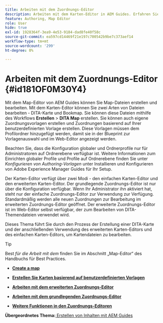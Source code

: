 ```yaml
---
title: Arbeiten mit dem Zuordnungs-Editor
description: Arbeiten mit dem Karten-Editor in AEM Guides. Erfahren Sie, wie Sie im Zuordnungs-Editor von AEM eine Zuordnungsdatei erstellen und bearbeiten.
feature: Authoring, Map Editor
role: User
hide: true
exl-id: 1928364f-3ea9-4e53-9184-dad8fe40f58c
source-git-commit: ea597cd14469f21e197c700542b9be7c373aef14
workflow-type: tm+mt
source-wordcount: '299'
ht-degree: 0%

---
```


# Arbeiten mit dem Zuordnungs-Editor {#id181OF0M30Y4}

Mit dem Map-Editor von AEM Guides können Sie Map-Dateien erstellen und bearbeiten. Mit dem Karten-Editor können Sie zwei Arten von Dateien bearbeiten - DITA-Karte und Bookmap. Sie können diese Dateien mithilfe des Workflows **Erstellen** \> **DITA Map** erstellen. Sie können auch eigene Zuordnungsvorlagen erstellen und Zuordnungen basierend auf Ihrer benutzerdefinierten Vorlage erstellen. Diese Vorlagen müssen dem Profilordner hinzugefügt werden, damit sie in der Blueprint zur Vorlagenauswahl und im Web-Editor angezeigt werden.

Beachten Sie, dass die Konfiguration globaler und Ordnerprofile nur für Administratoren auf Ordnerebene verfügbar ist. Weitere Informationen zum Einrichten globaler Profile und Profile auf Ordnerebene finden Sie unter *Konfigurieren von Authoring-Vorlagen* unter Installieren und Konfigurieren von Adobe Experience Manager Guides für Ihr Setup.

Der Karten-Editor verfügt über zwei Modi - den einfachen Karten-Editor und den erweiterten Karten-Editor. Der grundlegende Zuordnungs-Editor ist nur über die Konfiguration verfügbar. Wenn Ihr Administrator ihn aktiviert hat, steht nur der einfache Zuordnungs-Editor zur Verwendung zur Verfügung. Standardmäßig werden alle neuen Zuordnungen zur Bearbeitung im erweiterten Zuordnungs-Editor geöffnet. Der erweiterte Zuordnungs-Editor ist im Web-Editor selbst verfügbar, der zum Bearbeiten von DITA-Themendateien verwendet wird.

Dieses Thema führt Sie durch den Prozess der Erstellung einer DITA-Karte und der anschließenden Verwendung des erweiterten Karten-Editors und des einfachen Karten-Editors, um Kartendateien zu bearbeiten.

>[!TIP]
>
> Best *für die Arbeit mit dem* finden Sie im Abschnitt „Map-Editor“ des Handbuchs für Best Practices.

- **[Create a map](map-editor-create-map.md)**

- **[Erstellen Sie Karten basierend auf benutzerdefinierten Vorlagen](create-maps-customized-templates.md)**

- **[Arbeiten mit dem erweiterten Zuordnungs-Editor](map-editor-advanced-map-editor.md)**

- **[Arbeiten mit dem grundlegenden Zuordnungs-Editor](map-editor-basic-map-editor.md)**

- **[Weitere Funktionen in den Zuordnungs-Editoren](map-editor-other-features.md)**


**Übergeordnetes Thema:**&#x200B;[&#x200B; Erstellen von Inhalten mit AEM Guides](authoring-content-xml-doc.md)
